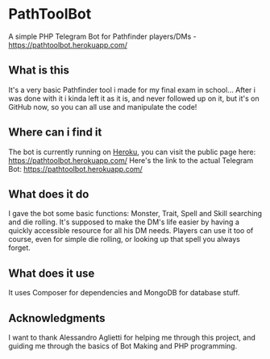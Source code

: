 # PathToolBot

A simple PHP Telegram Bot for Pathfinder players/DMs - https://pathtoolbot.herokuapp.com/

## What is this

It's a very basic Pathfinder tool i made for my final exam in school... After i was done with it i kinda left it as it is, and never followed up on it, but it's on GitHub now, so you can all use and manipulate the code!

## Where can i find it

The bot is currently running on [Heroku](https://dashboard.heroku.com/), you can visit the public page here: https://pathtoolbot.herokuapp.com/
Here's the link to the actual Telegram Bot: https://pathtoolbot.herokuapp.com/

## What does it do

I gave the bot some basic functions: Monster, Trait, Spell and Skill searching and die rolling. It's supposed to make the DM's life easier by having a quickly accessible resource for all his DM needs.
Players can use it too of course, even for simple die rolling, or looking up that spell you always forget.

## What does it use

It uses Composer for dependencies and MongoDB for database stuff.

## Acknowledgments

I want to thank Alessandro Aglietti for helping me through this project, and guiding me through the basics of Bot Making and PHP programming.

